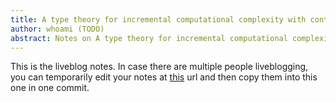 ```yaml
---
title: A type theory for incremental computational complexity with control flow changes
author: whoami (TODO)
abstract: Notes on A type theory for incremental computational complexity with control flow changes
---
```


This is the liveblog notes.  In case there are multiple
people liveblogging, you can temporarily edit your notes
at [this](a-type-theory-for-in/template.md) url and then copy them into this one in one
commit.
